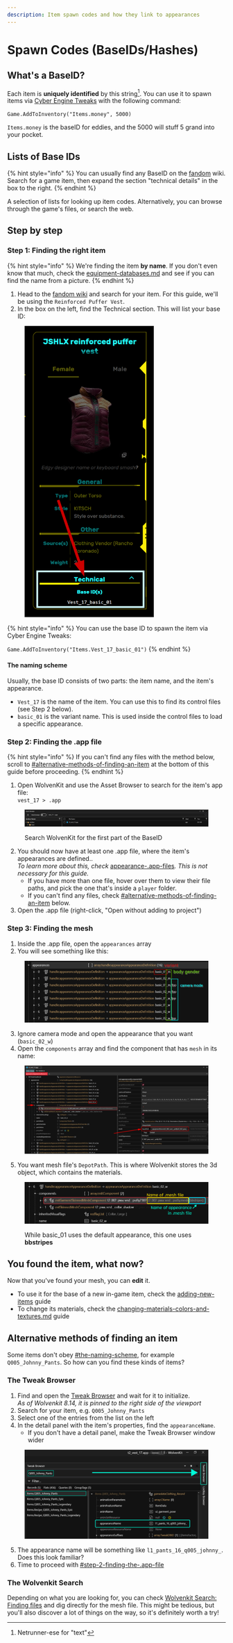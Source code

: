 ```yaml
---
description: Item spawn codes and how they link to appearances
---
```


# Spawn Codes (BaseIDs/Hashes)

## What's a BaseID?

Each item is **uniquely identified** by this string[^1]. You can use it to spawn items via [Cyber Engine Tweaks](https://app.gitbook.com/s/-MP5jWcLZLbbbzO-\_ua1-887967055/console/console#console-ui) with the following command:&#x20;

```
Game.AddToInventory("Items.money", 5000)
```

`Items.money` is the baseID for eddies, and the 5000 will stuff 5 grand into your pocket.

## Lists of Base IDs

{% hint style="info" %}
You can usually find any BaseID on the [fandom](https://cyberpunk.fandom.com/wiki/Cyberpunk\_2077\_Clothing) wiki. Search for a game item, then expand the section "technical details" in the box to the right.
{% endhint %}

A selection of lists for looking up item codes. Alternatively, you can browse through the game's files, or search the web.

## Step by step

### Step 1: Finding the right item

{% hint style="info" %}
We're finding the item **by name**. If you don't even know that much, check the [equipment-databases.md](equipment-databases.md "mention") and see if you can find the name from a picture.
{% endhint %}

1. Head to the [fandom wiki](https://cyberpunk.fandom.com/wiki) and search for your item. For this guide, we'll be using the `Reinforced Puffer Vest`.
2. In the box on the left, find the Technical section. This will list your base ID:

<figure><img src="../../../.gitbook/assets/spawn_codes_fandom_wiki_technical.png" alt="" width="298"><figcaption></figcaption></figure>

{% hint style="info" %}
You can use the base ID to spawn the item via Cyber Engine Tweaks:

`Game.AddToInventory("Items.Vest_17_basic_01")`
{% endhint %}

#### The naming scheme

Usually, the base ID consists of two parts: the item name, and the item's appearance.

* `Vest_17` is the name of the item. You can use this to find its control files (see Step 2 below).
* `basic_01` is the variant name. This is used inside the control files to load a specific appearance.

### Step 2: Finding the .app file

{% hint style="info" %}
If you can't find any files with the method below, scroll to [#alternative-methods-of-finding-an-item](spawn-codes-baseids-hashes.md#alternative-methods-of-finding-an-item "mention") at the bottom of this guide before proceeding.
{% endhint %}

1. Open WolvenKit and use the Asset Browser to search for the item's app file:\
   `vest_17 > .app`

<figure><img src="../../../.gitbook/assets/spawn_codes_finding_app.png" alt=""><figcaption><p>Search WolvenKit for the first part of the BaseID</p></figcaption></figure>

2. You should now have at least one .app file, where the item's appearances are defined..\
   _To learn more about this, check_ [appearance-.app-files](../../files-and-what-they-do/appearance-.app-files/ "mention")_. This is not necessary for this guide._
   * If you have more than one file, hover over them to view their file paths, and pick the one that's inside a `player` folder.&#x20;
   * If you can't find any files, check [#alternative-methods-of-finding-an-item](spawn-codes-baseids-hashes.md#alternative-methods-of-finding-an-item "mention") below.
3. Open the .app file (right-click, "Open without adding to project")

### Step 3: Finding the mesh

1. Inside the .app file, open the `appearances` array
2. You will see something like this:

<figure><img src="../../../.gitbook/assets/image (24) (1).png" alt=""><figcaption></figcaption></figure>

3. Ignore camera mode and open the appearance that you want (`basic_02_w`)
4. Open the `components` array and find the component that has `mesh` in its name:

<figure><img src="../../../.gitbook/assets/finding_items_mesh_file.png" alt=""><figcaption></figcaption></figure>

5. You want mesh file's `DepotPath`. This is where Wolvenkit stores the 3d object, which contains the materials.

<figure><img src="../../../.gitbook/assets/finding_items_mesh_appearance.png" alt=""><figcaption><p>While basic_01 uses the default appearance, this one uses <strong>bbstripes</strong></p></figcaption></figure>

## You found the item, what now?

Now that you've found your mesh, you can **edit** it.&#x20;

* To use it for the base of a new in-game item, check the [adding-new-items](../../../modding-guides/items-equipment/adding-new-items/ "mention") guide
* To change its materials, check the [changing-materials-colors-and-textures.md](../../../for-mod-creators/modding-guides/items-equipment/editing-existing-items/changing-materials-colors-and-textures.md "mention") guide

## Alternative methods of finding an item

Some items don't obey [#the-naming-scheme](spawn-codes-baseids-hashes.md#the-naming-scheme "mention"), for example `Q005_Johnny_Pants`. So how can you find these kinds of items?

### The Tweak Browser

1. Find and open the [Tweak Browser](https://app.gitbook.com/s/-MP\_ozZVx2gRZUPXkd4r/wolvenkit-app/editor/tweak-browser) and wait for it to initialize. \
   _As of Wolvenkit 8.14, it is pinned to the right side of the viewport_
2. Search for your item, e.g. `Q005_Johnny_Pants`
3. Select one of the entries from the list on the left
4. In the detail panel with the item's properties, find the `appearanceName`.
   * If you don't have a detail panel, make the Tweak Browser window wider

<figure><img src="../../../.gitbook/assets/tweakbrowser_find_item.png" alt=""><figcaption></figcaption></figure>

5. The appearance name will be something like `l1_pants_16_q005_johnny_`. Does this look familiar?
6. Time to proceed with [#step-2-finding-the-.app-file](spawn-codes-baseids-hashes.md#step-2-finding-the-.app-file "mention")

### The Wolvenkit Search

Depending on what you are looking for, you can check [Wolvenkit Search: Finding files](https://app.gitbook.com/s/-MP\_ozZVx2gRZUPXkd4r/wolvenkit-app/usage/wolvenkit-search-finding-files "mention") and dig directly for the mesh file. This might be tedious, but you'll also discover a lot of things on the way, so it's definitely worth a try!



[^1]: Netrunner-ese for "text"


